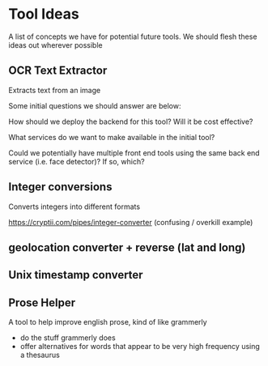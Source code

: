 # Tool Ideas

A list of concepts we have for potential future tools. We should flesh these ideas out wherever possible

## OCR Text Extractor
Extracts text from an image

Some initial questions we should answer are below:

How should we deploy the backend for this tool? Will it be cost effective?

What services do we want to make available in the initial tool?

Could we potentially have multiple front end tools using the same back end service (i.e. face detector)? If so, which?

## Integer conversions
Converts integers into different formats

https://cryptii.com/pipes/integer-converter (confusing / overkill example)

## geolocation converter + reverse (lat and long)

## Unix timestamp converter

## Prose Helper
A tool to help improve english prose, kind of like grammerly
- do the stuff grammerly does
- offer alternatives for words that appear to be very high frequency using a thesaurus
